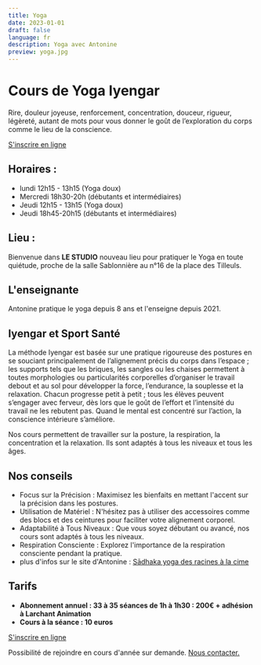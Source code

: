 ```yaml
---
title: Yoga
date: 2023-01-01
draft: false
language: fr
description: Yoga avec Antonine
preview: yoga.jpg
---
```

# Cours de Yoga Iyengar

Rire, douleur joyeuse, renforcement, concentration, douceur, rigueur, légèreté, autant de mots pour vous donner le goût de l’exploration du corps comme le lieu de la conscience.


<div > 
          <a href="https://larchant-animation.s2.yapla.com/fr/ateliers-adultes-2024-2025-14141" class="items-center px-6 py-3 border border-transparent text-base font-medium rounded-md shadow-sm text-white bg-indigo-500 hover:bg-indigo-800 focus:outline-none focus:ring-2 focus:ring-offset-2 focus:ring-indigo-500 ">
            S'inscrire en ligne
          </a>
          
</div>

## Horaires :

* lundi 12h15 - 13h15 (Yoga doux)
* Mercredi 18h30-20h   (débutants et intermédiaires)
* Jeudi 12h15 - 13h15 (Yoga doux)
* Jeudi 18h45-20h15    (débutants et intermédiaires)

## Lieu :

Bienvenue dans **LE STUDIO** nouveau lieu pour pratiquer le Yoga en toute quiétude, proche de la salle Sablonnière au n°16 de la place des Tilleuls.

## L'enseignante

Antonine pratique le yoga depuis 8 ans et l'enseigne depuis 2021.

## Iyengar et Sport Santé

La méthode Iyengar est basée sur une pratique rigoureuse des postures en se souciant principalement de l’alignement précis du corps dans l’espace ; les supports tels que les briques, les sangles ou les chaises permettent à toutes morphologies ou particularités corporelles d’organiser le travail debout et au sol pour développer la force, l’endurance, la souplesse et la relaxation. Chacun progresse petit à petit ; tous les élèves peuvent s’engager avec ferveur, dès lors que le goût de l’effort et l’intensité du travail ne les rebutent pas. Quand le mental est concentré sur l’action, la conscience intérieure s’améliore.

Nos cours permettent de travailler sur la posture, la respiration, la concentration et la relaxation. Ils sont adaptés à tous les niveaux et tous les âges.

## Nos conseils

* Focus sur la Précision : Maximisez les bienfaits en mettant l'accent sur la précision dans les postures.
* Utilisation de Matériel : N'hésitez pas à utiliser des accessoires comme des blocs et des ceintures pour faciliter votre alignement corporel.
* Adaptabilité à Tous Niveaux : Que vous soyez débutant ou avancé, nos cours sont adaptés à tous les niveaux.
* Respiration Consciente : Explorez l'importance de la respiration consciente pendant la pratique.
* plus d'infos sur le site d'Antonine :  [Sādhaka yoga des racines à la cime](https://yoga.antoninerochet.fr/)

## Tarifs

* **Abonnement annuel : 33 à 35 séances de 1h à 1h30 : 200€ + adhésion à Larchant Animation**
* **Cours à la séance : 10 euros**


<div > 
          <a href="https://larchant-animation.s2.yapla.com/fr/ateliers-adultes-2024-2025-14141" class="items-center px-6 py-3 border border-transparent text-base font-medium rounded-md shadow-sm text-white bg-indigo-500 hover:bg-indigo-800 focus:outline-none focus:ring-2 focus:ring-offset-2 focus:ring-indigo-500 ">
            S'inscrire en ligne
          </a>
          
</div>


Possibilité de rejoindre en cours d'année sur demande. [Nous contacter.](/contact)
